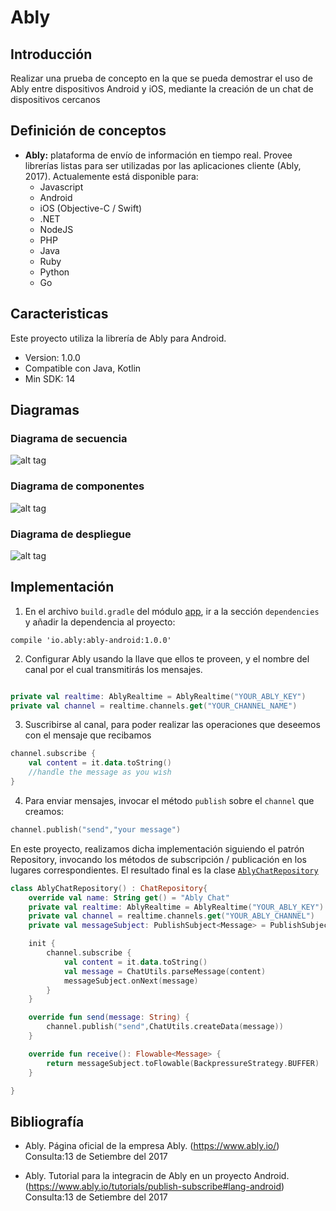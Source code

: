 # Ably

## Introducción

Realizar una prueba de concepto en la que se pueda demostrar el uso de Ably entre dispositivos Android y iOS,
mediante la creación de un chat de dispositivos cercanos

## Definición de conceptos

- __Ably:__ plataforma de envío de información en tiempo real. Provee librerías listas para ser utilizadas por las aplicaciones cliente (Ably, 2017). Actualemente está disponible para:
  - Javascript
  - Android
  - iOS (Objective-C / Swift)
  - .NET
  - NodeJS
  - PHP
  - Java
  - Ruby
  - Python
  - Go

## Caracteristicas

Este proyecto utiliza la librería de Ably para Android.
- Version: 1.0.0
- Compatible con Java, Kotlin
- Min SDK: 14

## Diagramas

### Diagrama de secuencia

![alt tag](https://raw.githubusercontent.com/Bruno125/Communication-Demo-Android/documentation/Documentation/Ably/Diagrams/Diagrama%20de%20secuencia-%20Ably.png)

### Diagrama de componentes

![alt tag](https://raw.githubusercontent.com/Bruno125/Communication-Demo-Android/documentation/Documentation/Ably/Diagrams/Diagrama%20de%20componentes%20Ably.png)

### Diagrama de despliegue

![alt tag](https://raw.githubusercontent.com/Bruno125/Communication-Demo-Android/documentation/Documentation/Ably/Diagrams/Diagrama%20de%20despliege-%20Ably.png)

## Implementación

1. En el archivo `build.gradle` del módulo [app](https://github.com/Bruno125/Communication-Demo-Android/blob/documentation/app/build.gradle), ir a la sección `dependencies` y añadir la dependencia al proyecto:

`compile 'io.ably:ably-android:1.0.0'`

2. Configurar Ably usando la llave que ellos te proveen, y el nombre del canal por el cual transmitirás los mensajes.

```kotlin

private val realtime: AblyRealtime = AblyRealtime("YOUR_ABLY_KEY")
private val channel = realtime.channels.get("YOUR_CHANNEL_NAME")

```

3. Suscribirse al canal, para poder realizar las operaciones que deseemos con el mensaje que recibamos

```kotlin
channel.subscribe {
    val content = it.data.toString()
    //handle the message as you wish
}
```

4. Para enviar mensajes, invocar el método `publish` sobre el `channel` que creamos:

```kotlin
channel.publish("send","your message")
```

En este proyecto, realizamos dicha implementación siguiendo el patrón Repository, invocando los métodos de subscripción / publicación en los lugares correspondientes. El resultado final es la clase [`AblyChatRepository`](https://github.com/Bruno125/Communication-Demo-Android/blob/documentation/app/src/main/java/com/brunoaybar/chatdemos/data/impl/AblyChatRepository.kt)

```kotlin
class AblyChatRepository() : ChatRepository{
    override val name: String get() = "Ably Chat"
    private val realtime: AblyRealtime = AblyRealtime("YOUR_ABLY_KEY")
    private val channel = realtime.channels.get("YOUR_ABLY_CHANNEL")
    private val messageSubject: PublishSubject<Message> = PublishSubject.create()

    init {
        channel.subscribe {
            val content = it.data.toString()
            val message = ChatUtils.parseMessage(content)
            messageSubject.onNext(message)
        }
    }

    override fun send(message: String) {
        channel.publish("send",ChatUtils.createData(message))
    }

    override fun receive(): Flowable<Message> {
        return messageSubject.toFlowable(BackpressureStrategy.BUFFER)
    }

}
```


## Bibliografía

- Ably. Página oficial de la empresa Ably. (https://www.ably.io/) Consulta:13 de Setiembre del 2017

- Ably. Tutorial para la integracin de Ably en un proyecto Android. (https://www.ably.io/tutorials/publish-subscribe#lang-android) Consulta:13 de Setiembre del 2017
